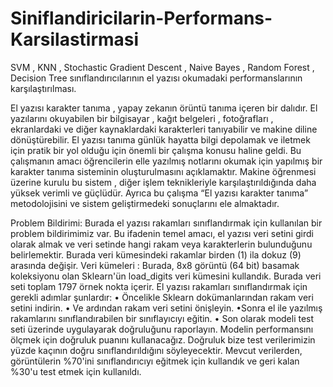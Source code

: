 # Siniflandiricilarin-Performans-Karsilastirmasi
SVM , KNN , Stochastic Gradient Descent , Naive Bayes , Random Forest , Decision Tree sınıflandırıcılarının el yazısı okumadaki performanslarının karşılaştırılması.

El yazısı karakter tanıma , yapay zekanın örüntü tanıma içeren bir dalıdır. El yazılarını okuyabilen bir bilgisayar , kağıt belgeleri , fotoğrafları , ekranlardaki ve diğer kaynaklardaki karakterleri tanıyabilir ve makine diline dönüştürebilir. El yazısı tanıma günlük hayatta bilgi depolamak ve iletmek için pratik bir yol olduğu için önemli bir çalışma konusu haline geldi. Bu çalışmanın amacı öğrencilerin elle yazılmış notlarını okumak için yapılmış bir karakter tanıma sisteminin oluşturulmasını açıklamaktır. Makine öğrenmesi üzerine kurulu bu sistem , diğer işlem teknikleriyle karşılaştırıldığında daha yüksek verimli ve güçlüdür. Ayrıca bu çalışma “El yazısı karakter tanıma” metodolojisini ve sistem geliştirmedeki sonuçlarını ele almaktadır.


Problem Bildirimi: Burada el yazısı rakamları sınıflandırmak için kullanılan bir problem bildirimimiz var. Bu ifadenin temel amacı, el yazısı veri setini girdi olarak almak ve veri setinde hangi rakam veya karakterlerin bulunduğunu belirlemektir. Burada veri kümesindeki rakamlar birden (1) ila dokuz (9) arasında değişir.
Veri kümeleri : Burada, 8x8 görüntü (64 bit) basamak koleksiyonu olan Sklearn'ün load_digits veri kümesini kullandık. Burada veri seti toplam 1797 örnek nokta içerir. El yazısı rakamları sınıflandırmak için gerekli adımlar şunlardır:
• Öncelikle Sklearn dokümanlarından rakam veri setini indirin.
• Ve ardından rakam veri setini önişleyin.
•Sonra el ile yazılmış rakamlarını sınıflandırabilen bir sınıflayıcıyı eğitin.
• Son olarak modeli test seti üzerinde uygulayarak doğruluğunu raporlayın. Modelin performansını ölçmek için doğruluk puanını kullanacağız. Doğruluk bize test verilerimizin yüzde kaçının doğru sınıflandırıldığını söyleyecektir. Mevcut verilerden, görüntülerin %70'ini sınıflandırıcıyı eğitmek için kullandık ve geri kalan %30'u test etmek için kullanıldı. 
